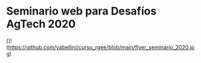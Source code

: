 # Seminario web para Desafíos AgTech 2020

[]!(https://github.com/yabellini/curso_rgee/blob/main/flyer_seminario_2020.jpg)

